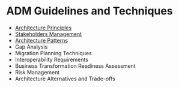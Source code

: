 # ADM Guidelines and Techniques

* [Architecture Principles](ADM-Technique-1-Architecture-Principles.md)
* [Stakeholders Management](ADM-Technique-2-Stakeholder-Management.md)
* [Architecture Patterns](ADM-Technique-3-Architecture-Patterns.md)
* Gap Analysis
* Migration Planning Techniques
* Interoperability Requirements
* Business Transformation Readiness Assessment
* Risk Management
* Architecture Alternatives and Trade-offs
